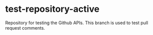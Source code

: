 # test-repository-active
Repository for testing the Github APIs. This branch is used to test pull request comments.
